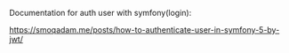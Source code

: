 Documentation for auth user  with symfony(login):


https://smoqadam.me/posts/how-to-authenticate-user-in-symfony-5-by-jwt/